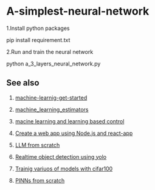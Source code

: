 # A-simplest-neural-network

1.Install python packages

pip install requirement.txt

2.Run and train the neural network

python a_3_layers_neural_network.py

## See also

1. [machine-learnig-get-started](https://github.com/LiuxhRobotAI/machine-learnig-get-started/)

2. [machine_learning_estimators](https://github.com/LiuxhRobotAI/machine_learning_estimators)

3. [macine learning and learning based control](https://github.com/LiuxhRobotAI/EQLM)

4. [Create a web app using Node.js and react-app](https://github.com/LiuxhRobotAI/my-app)

5. [LLM from scratch](https://github.com/LiuxhRobotAI/LLM-from-scratch)

6. [Realtime object detection using yolo](https://github.com/LiuxhRobotAI/realtime-object-detection-yolo)

7. [Trainig variuos of models with cifar100](https://github.com/LiuxhRobotAI/pytorch-cifar100)

8. [PINNs from scratch](https://github.com/LiuxhRobotAI/PINNs-from-scratch)
